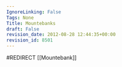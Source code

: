 ```yaml
---
IgnoreLinking: False
Tags: None
Title: Mountebanks
draft: False
revision_date: 2012-08-28 12:44:35+00:00
revision_id: 8501
---
```


#REDIRECT [[Mountebank]]
